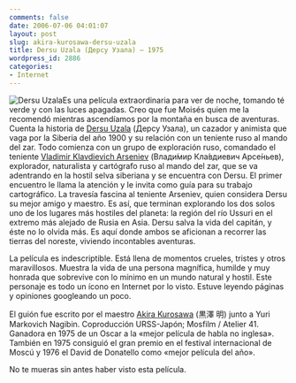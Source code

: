 ```yaml
---
comments: false
date: 2006-07-06 04:01:07
layout: post
slug: akira-kurosawa-dersu-uzala
title: Dersu Uzala (Дерсу Узала) — 1975
wordpress_id: 2886
categories:
- Internet
---
```


![Dersu Uzala](/images/dersuuzala.jpg)Es una película extraordinaria para ver de noche, tomando té verde y con las luces apagadas. Creo que fue Moisés quien me la recomendó mientras ascendíamos por la montaña en busca de aventuras. Cuenta la historia de [Dersu Uzala](http://es.wikipedia.org/wiki/Dersu_Uzala) (Дерсу Узала), un cazador y animista que vaga por la Siberia del año 1900 y su relación con un teniente ruso al mando del zar. Todo comienza con un grupo de exploración ruso, comandado el teniente [Vladimir Klavdievich Arseniev](http://es.wikipedia.org/wiki/Vladimir_Arseniev) (Влади́мир Кла́вдиевич Арсе́ньев), explorador, naturalista y cartógrafo ruso al mando del zar, que se va adentrando en la hostil selva siberiana y se encuentra con Dersu. El primer encuentro le llama la atención y le invita como guía para su trabajo cartográfico. La travesía fascina al teniente Arseniev, quien considera Dersu su mejor amigo y maestro. Es así, que terminan explorando los dos solos uno de los lugares más hostiles del planeta: la región del río Ussuri en el extremo más alejado de Rusia en Asia. Dersu salva la vida del capitán, y éste no lo olvida más. Es aquí donde ambos se aficionan a recorrer las tierras del noreste, viviendo incontables aventuras.





La película es indescriptible. Está llena de momentos crueles, tristes y otros maravillosos. Muestra la vida de una persona magnífica, humilde y muy honrada que sobrevive con lo mínimo en un mundo natural y hostil. Este personaje es todo un ícono en Internet por lo visto. Estuve leyendo páginas y opiniones googleando un poco.





El guión fue escrito por el maestro [Akira Kurosawa](http://es.wikipedia.org/wiki/Akira_Kurosawa) (黒澤 明) junto a Yuri Markovich Nagibin. Coproducción URSS-Japón; Mosfilm / Atelier 41. Ganadora en 1975 de un Oscar a la «mejor película de habla no inglesa». También en 1975 consiguió el gran premio en el festival internacional de Moscú y 1976 el David de Donatello como «mejor película del año».





No te mueras sin antes haber visto esta película.
